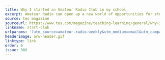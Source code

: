 ```yaml
---
title: Why I started an Amateur Radio Club in my school
excerpt: Amateur Radio can open up a new world of opportunities for students, says teacher Chris Aitken, who shares his tips on how to start a club.
source: tes magazine
sourceurl: https://www.tes.com/magazine/teaching-learning/general/why-i-started-amateur-radio-club-my-school
linkname: start-club
urlparams: '?utm_source=amateur-radio-weekly&utm_medium=email&utm_campaign=newsletter'
headerimage: arw-header.gif
linktype: link
order: 6
issue: 388
---
```

